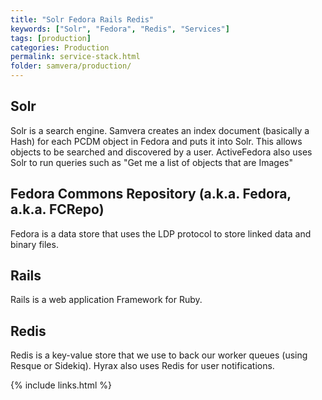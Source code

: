 ```yaml
---
title: "Solr Fedora Rails Redis"
keywords: ["Solr", "Fedora", "Redis", "Services"]
tags: [production]
categories: Production
permalink: service-stack.html
folder: samvera/production/
---
```


## Solr
Solr is a search engine.  Samvera creates an index document (basically a Hash) for each PCDM object in Fedora and puts it into Solr.  This allows objects to be searched and discovered by a user.  ActiveFedora also uses Solr to run queries such as "Get me a list of objects that are Images"

## Fedora Commons Repository (a.k.a. Fedora, a.k.a. FCRepo)
Fedora is a data store that uses the LDP protocol to store linked data and binary files.

## Rails
Rails is a web application Framework for Ruby.

## Redis
Redis is a key-value store that we use to back our worker queues (using Resque or Sidekiq). Hyrax also uses Redis for user notifications.

{% include links.html %}
